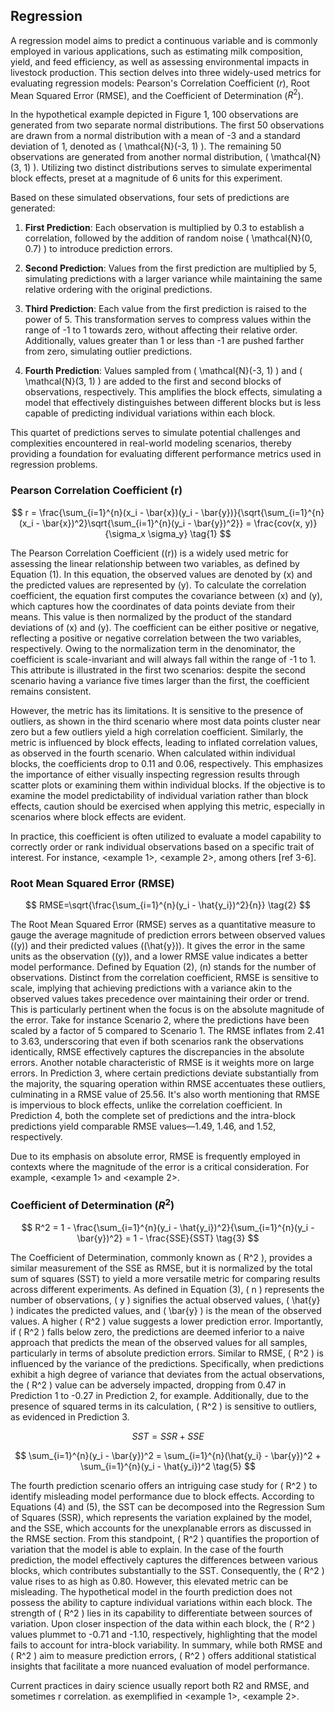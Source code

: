 ## Regression

A regression model aims to predict a continuous variable and is commonly employed in various applications, such as estimating milk composition, yield, and feed efficiency, as well as assessing environmental impacts in livestock production. This section delves into three widely-used metrics for evaluating regression models: Pearson's Correlation Coefficient ($r$), Root Mean Squared Error (RMSE), and the Coefficient of Determination ($R^2$).

In the hypothetical example depicted in Figure 1, 100 observations are generated from two separate normal distributions. The first 50 observations are drawn from a normal distribution with a mean of -3 and a standard deviation of 1, denoted as \( \mathcal{N}(-3, 1) \). The remaining 50 observations are generated from another normal distribution, \( \mathcal{N}(3, 1) \). Utilizing two distinct distributions serves to simulate experimental block effects, preset at a magnitude of 6 units for this experiment.

Based on these simulated observations, four sets of predictions are generated:

1. **First Prediction**: Each observation is multiplied by 0.3 to establish a correlation, followed by the addition of random noise \( \mathcal{N}(0, 0.7) \) to introduce prediction errors.

2. **Second Prediction**: Values from the first prediction are multiplied by 5, simulating predictions with a larger variance while maintaining the same relative ordering with the original predictions.

3. **Third Prediction**: Each value from the first prediction is raised to the power of 5. This transformation serves to compress values within the range of -1 to 1 towards zero, without affecting their relative order. Additionally, values greater than 1 or less than -1 are pushed farther from zero, simulating outlier predictions.

4. **Fourth Prediction**: Values sampled from \( \mathcal{N}(-3, 1) \) and \( \mathcal{N}(3, 1) \) are added to the first and second blocks of observations, respectively. This amplifies the block effects, simulating a model that effectively distinguishes between different blocks but is less capable of predicting individual variations within each block.

This quartet of predictions serves to simulate potential challenges and complexities encountered in real-world modeling scenarios, thereby providing a foundation for evaluating different performance metrics used in regression problems.

### Pearson Correlation Coefficient (r)

$$
r = \frac{\sum_{i=1}^{n}(x_i - \bar{x})(y_i - \bar{y})}{\sqrt{\sum_{i=1}^{n}(x_i - \bar{x})^2}\sqrt{\sum_{i=1}^{n}(y_i - \bar{y})^2}}
= \frac{cov(x, y)}{\sigma_x \sigma_y}
\tag{1}
$$

The Pearson Correlation Coefficient (\(r\)) is a widely used metric for assessing the linear relationship between two variables, as defined by Equation \(1\). In this equation, the observed values are denoted by \(x\) and the predicted values are represented by \(y\). To calculate the correlation coefficient, the equation first computes the covariance between \(x\) and \(y\), which captures how the coordinates of data points deviate from their means. This value is then normalized by the product of the standard deviations of \(x\) and \(y\). The coefficient can be either positive or negative, reflecting a positive or negative correlation between the two variables, respectively. Owing to the normalization term in the denominator, the coefficient is scale-invariant and will always fall within the range of -1 to 1. This attribute is illustrated in the first two scenarios: despite the second scenario having a variance five times larger than the first, the coefficient remains consistent.

However, the metric has its limitations. It is sensitive to the presence of outliers, as shown in the third scenario where most data points cluster near zero but a few outliers yield a high correlation coefficient. Similarly, the metric is influenced by block effects, leading to inflated correlation values, as observed in the fourth scenario. When calculated within individual blocks, the coefficients drop to 0.11 and 0.06, respectively. This emphasizes the importance of either visually inspecting regression results through scatter plots or examining them within individual blocks. If the objective is to examine the model predictability of individual variation rather than block effects, caution should be exercised when applying this metric, especially in scenarios where block effects are evident.

In practice, this coefficient is often utilized to evaluate a model capability to correctly order or rank individual observations based on a specific trait of interest. For instance, <example 1>, <example 2>, among others [ref 3-6].

### Root Mean Squared Error (RMSE)

$$
RMSE=\sqrt{\frac{\sum_{i=1}^{n}(y_i - \hat{y_i})^2}{n}}
\tag{2}
$$

The Root Mean Squared Error (RMSE) serves as a quantitative measure to gauge the average magnitude of prediction errors between observed values (\(y\)) and their predicted values (\(\hat{y}\)). It gives the error in the same units as the observation (\(y\)), and a lower RMSE value indicates a better model performance. Defined by Equation \(2\), \(n\) stands for the number of observations. Distinct from the correlation coefficient, RMSE is sensitive to scale, implying that achieving predictions with a variance akin to the observed values takes precedence over maintaining their order or trend. This is particularly pertinent when the focus is on the absolute magnitude of the error. Take for instance Scenario 2, where the predictions have been scaled by a factor of 5 compared to Scenario 1. The RMSE inflates from 2.41 to 3.63, underscoring that even if both scenarios rank the observations identically, RMSE effectively captures the discrepancies in the absolute errors. Another notable characteristic of RMSE is it weights more on large errors. In Prediction 3, where certain predictions deviate substantially from the majority, the squaring operation within RMSE accentuates these outliers, culminating in a RMSE value of 25.56. It's also worth mentioning that RMSE is impervious to block effects, unlike the correlation coefficient. In Prediction 4, both the complete set of predictions and the intra-block predictions yield comparable RMSE values—1.49, 1.46, and 1.52, respectively.

Due to its emphasis on absolute error, RMSE is frequently employed in contexts where the magnitude of the error is a critical consideration. For example, <example 1> and <example 2>.

### Coefficient of Determination ($R^2$)

$$
R^2 = 1 - \frac{\sum_{i=1}^{n}(y_i - \hat{y_i})^2}{\sum_{i=1}^{n}(y_i - \bar{y})^2}
= 1 - \frac{SSE}{SST}
\tag{3}
$$

The Coefficient of Determination, commonly known as \( R^2 \), provides a similar measurement of the SSE as RMSE, but it is normalized by the total sum of squares (SST) to yield a more versatile metric for comparing results across different experiments. As defined in Equation \(3\), \( n \) represents the number of observations, \( y \) signifies the actual observed values, \( \hat{y} \) indicates the predicted values, and \( \bar{y} \) is the mean of the observed values. A higher \( R^2 \) value suggests a lower prediction error. Importantly, if \( R^2 \) falls below zero, the predictions are deemed inferior to a naive approach that predicts the mean of the observed values for all samples, particularly in terms of absolute prediction errors. Similar to RMSE, \( R^2 \) is influenced by the variance of the predictions. Specifically, when predictions exhibit a high degree of variance that deviates from the actual observations, the \( R^2 \) value can be adversely impacted, dropping from 0.47 in Prediction 1 to -0.27 in Prediction 2, for example. Additionally, due to the presence of squared terms in its calculation, \( R^2 \) is sensitive to outliers, as evidenced in Prediction 3.

$$
SST = SSR + SSE
\tag{4}
$$

$$
\sum_{i=1}^{n}(y_i - \bar{y})^2 = \sum_{i=1}^{n}(\hat{y_i} - \bar{y})^2 + \sum_{i=1}^{n}(y_i - \hat{y_i})^2
\tag{5}
$$

The fourth prediction scenario offers an intriguing case study for \( R^2 \) to identify misleading model performance due to block effects. According to Equations \(4\) and \(5\), the SST can be decomposed into the Regression Sum of Squares (SSR), which represents the variation explained by the model, and the SSE, which accounts for the unexplanable errors as discussed in the RMSE section. From this standpoint, \( R^2 \) quantifies the proportion of variation that the model is able to explain. In the case of the fourth prediction, the model effectively captures the differences between various blocks, which contributes substantially to the SST. Consequently, the \( R^2 \) value rises to as high as 0.80. However, this elevated metric can be misleading. The hypothetical model in the fourth prediction does not possess the ability to capture individual variations within each block. The strength of \( R^2 \) lies in its capability to differentiate between sources of variation. Upon closer inspection of the data within each block, the \( R^2 \) values plummet to -0.71 and -1.10, respectively, highlighting that the model fails to account for intra-block variability. In summary, while both RMSE and \( R^2 \) aim to measure prediction errors, \( R^2 \) offers additional statistical insights that facilitate a more nuanced evaluation of model performance.

Current practices in dairy science usually report both R2 and RMSE, and sometimes r correlation. as exemplified in <example 1>, <example 2>.
